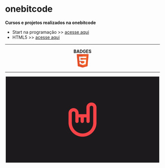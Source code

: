 # onebitcode
**Cursos e projetos realizados na onebitcode**



<ul>
  <li>Start na programação >> <a href="./start-na-programacao">acesse aqui</a></li>
  <li>HTML5 >> <a href="./html5">acesse aqui</a></li>
</ul>

<hr>
<div align="center"><strong>BADGES</strong></div>
<div align="center">
<img align="center" alt="badge HTML5" height="45" src="https://raw.githubusercontent.com/devicons/devicon/master/icons/html5/html5-original.svg">
</div>
<hr>

<div align="center">
<img src="./images/bg-obc.jpg" width="500px">
</div>
